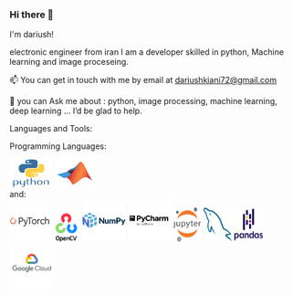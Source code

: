 ### Hi there 👋

 I'm dariush!

electronic engineer from iran I am a developer skilled in python, Machine learning and image proceseing.

📫 You can get in touch with me by email at dariushkiani72@gmail.com

💬  you can Ask me about : python, image processing, machine learning, deep learning ... I’d be glad to help.

Languages and Tools:

Programming Languages:

<div id="badges">
  <img src="https://github.com/devicons/devicon/blob/master/icons/python/python-original-wordmark.svg"  width="75" height="50"/>
  <img src="https://github.com/devicons/devicon/blob/master/icons/matlab/matlab-original.svg"  width="70" height="50"/>
</div>
<div
/div>
and:
<div id="badges">
  <img src="https://github.com/devicons/devicon/blob/master/icons/pytorch/pytorch-original-wordmark.svg"  width="70" height="70"/>
  <img src="https://github.com/devicons/devicon/blob/master/icons/opencv/opencv-original-wordmark.svg" width="50" height="50"/>
  <img src="https://github.com/devicons/devicon/blob/master/icons/numpy/numpy-original-wordmark.svg" width="75" height="75"/>
          <img src="https://github.com/devicons/devicon/blob/master/icons/pycharm/pycharm-original-wordmark.svg"  width="75" height="75"/>
                      <img src="https://github.com/devicons/devicon/blob/master/icons/jupyter/jupyter-original-wordmark.svg"  width="50" height="60"/>
            <img src="https://github.com/devicons/devicon/blob/master/icons/mysql/mysql-original.svg"  width="50" height="60"/>
             <img src="https://github.com/devicons/devicon/blob/master/icons/pandas/pandas-original-wordmark.svg"  width="50" height="60"/>
            <img src="https://github.com/devicons/devicon/blob/master/icons/googlecloud/googlecloud-original-wordmark.svg"  width="78" height="78"/>
                        

</div>
<!--
**dariushkiani72/dariushkiani72** is a ✨ _special_ ✨ repository because its `README.md` (this file) appears on your GitHub profile.

Here are some ideas to get you started:

- 🔭 I’m currently working on ...
- 🌱 I’m currently learning ...
- 👯 I’m looking to collaborate on ...
- 🤔 I’m looking for help with ...
- 💬 Ask me about ...
- 📫 How to reach me: ...
- 😄 Pronouns: ...
- ⚡ Fun fact: ...
-->
